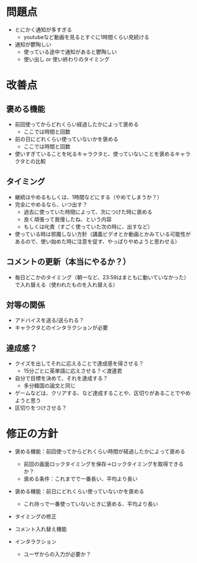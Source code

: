 # 問題点
- とにかく通知が多すぎる
    - youtubeなど動画を見るとすぐに1時間くらい見続ける
- 通知が鬱陶しい
    - 使っている途中で通知があると鬱陶しい
    - 使い出し or 使い終わりのタイミング

# 改善点
## 褒める機能
- 前回使ってからどれくらい経過したかによって褒める
    - ここでは時間と回数
- 前の日にどれくらい使っていないかを褒める
    - ここでは時間と回数
- 使いすぎていることを叱るキャラクタと、使っていないことを褒めるキャラクタとの比較
###

## タイミング
- 継続はやめるもしくは、1時間などにする（やめてしまうか？）
- 完全にやめるなら、いつ出す？
    - 過去に使っていた時間によって、次につけた時に褒める
    - 良く頑張って我慢したね、という内容
    - もしくは叱責（すごく使っていた次の時に、出すなど）
- 使っている時は邪魔しない方針（講義ビデオとか動画とかみている可能性があるので、使い始めた時に注意を促す、やっぱりやめようと思わせる）
## コメントの更新（本当にやるか？）
- 毎日どこかのタイミング（朝一など、23:59はまともに動いていなかった）で入れ替える（使われたものを入れ替える）
## 対等の関係
- アドバイスを送る/送られる？
- キャラクタとのインタラクションが必要
## 達成感？
- クイズを出してそれに応えることで達成感を得させる？
    - 15分ごとに英単語に応えさせる？＜渡邊君
- 自分で目標を決めて、それを達成する？
    - 多分韓国の論文と同じ
- ゲームなどは、クリアする、など達成することや、区切りがあることでやめようと思う
- 区切りをつけさせる？

# 修正の方針
- 褒める機能：前回使ってからどれくらい時間が経過したかによって褒める
    - 前回の画面ロックタイミングを保存→ロックタイミングを取得できるか？
    - 褒める条件：これまでで一番長い、平均より長い
- 褒める機能：前日にどれくらい使っていないかを褒める
    - これ待っで一番使っていないときに褒める、平均より長い

- タイミングの修正
- コメント入れ替え機能

- インタラクション
    - ユーザからの入力が必要か？